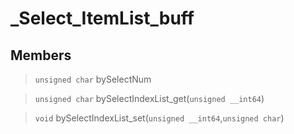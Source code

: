 # _Select_ItemList_buff
 
## Members
 
> `unsigned char` bySelectNum
 
> `unsigned char` bySelectIndexList_get(`unsigned __int64`)
 
> `void` bySelectIndexList_set(`unsigned __int64`,`unsigned char`)
 
